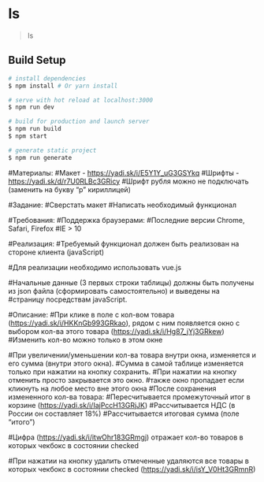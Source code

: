 # ls

> ls

## Build Setup

``` bash
# install dependencies
$ npm install # Or yarn install

# serve with hot reload at localhost:3000
$ npm run dev

# build for production and launch server
$ npm run build
$ npm start

# generate static project
$ npm run generate
```

#Материалы:
#Макет - https://yadi.sk/i/E5Y1Y_uG3GSYkq
#Шрифты - https://yadi.sk/d/r7U0RLBc3GRicy
#Шрифт рубля можно не подключать (заменить на букву “р” кириллицей)

#Задание:
#Сверстать макет
#Написать необходимый функционал

#Требования:
#Поддержка браузерами:
#Последние версии Chrome, Safari, Firefox
#IE > 10

#Реализация:
#Требуемый функционал должен быть реализован на стороне клиента (javaScript)

#Для реализации необходимо использовать vue.js

#Начальные данные (3 первых строки таблицы) должны быть получены из json файла (сформировать самостоятельно) и выведены на #страницу посредствам javaScript.

#Описание:
#При клике в поле с кол-вом товара (https://yadi.sk/i/HKKnGb993GRkao), рядом с ним появляется окно с выбором кол-ва этого товара (https://yadi.sk/i/Hg87_jYj3GRkew)
#Изменить кол-во можно только в этом окне

#При увеличении/уменьшении кол-ва товара внутри окна, изменяется и его сумма (внутри этого окна).
#Сумма в самой таблице изменяется только при нажатии на кнопку сохранить.
#При нажатии на кнопку отменить просто закрывается это окно.
#также окно пропадает если кликнуть на любое место вне этого окна 
#После сохранения измененного кол-ва товара:
#Пересчитывается промежуточный итог в корзине (https://yadi.sk/i/IajPccH13GRjJK)
#Рассчитывается НДС (в России он составляет 18%) 
#Рассчитывается итоговая сумма (поле “итого”)

#Цифра (https://yadi.sk/i/itwOhr183GRmgj) отражает кол-во товаров в которых чекбокс в состоянии checked

#При нажатии на кнопку удалить отмеченные удаляются все товары в которых чекбокс в состоянии checked (https://yadi.sk/i/isY_V0Ht3GRmnR)





